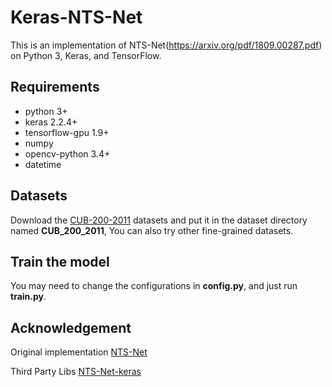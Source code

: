 # Keras-NTS-Net
This is an implementation of NTS-Net(https://arxiv.org/pdf/1809.00287.pdf) on Python 3, Keras, and TensorFlow.

## Requirements
- python 3+
- keras 2.2.4+
- tensorflow-gpu 1.9+
- numpy
- opencv-python 3.4+
- datetime

## Datasets
Download the [CUB-200-2011](http://www.vision.caltech.edu/visipedia-data/CUB-200-2011/CUB_200_2011.tgz) datasets and put it in the dataset directory named **CUB_200_2011**, You can also try other fine-grained datasets.

## Train the model
You may need to change the configurations in **config.py**, and just run **train.py**. 

## Acknowledgement
Original implementation
[NTS-Net](https://github.com/yangze0930/NTS-Net)

Third Party Libs
[NTS-Net-keras](https://github.com/He-Jian/NTS-Net-keras)
